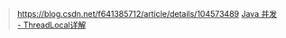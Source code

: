
> https://blog.csdn.net/f641385712/article/details/104573489
> [Java 并发 - ThreadLocal详解](https://pdai.tech/md/java/thread/java-thread-x-threadlocal.html)  
